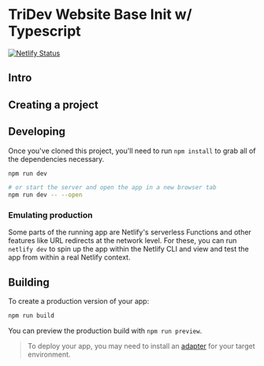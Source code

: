 # TriDev Website Base Init w/ Typescript

[![Netlify Status](https://api.netlify.com/api/v1/badges/5ed32b41-84a9-4b10-8205-ddecaab3182c/deploy-status)](https://app.netlify.com/sites/tricitiesdev/deploys)


## Intro

## Creating a project

## Developing

Once you've cloned this project, you'll need to run `npm install` to grab all of the dependencies necessary.

```bash
npm run dev

# or start the server and open the app in a new browser tab
npm run dev -- --open
```

### Emulating production

Some parts of the running app are Netlify's serverless Functions and other features like URL redirects at the network level. For these, you can run `netlify dev` to spin up the app within the Netlify CLI and view and test the app from within a real Netlify context.

## Building

To create a production version of your app:

```bash
npm run build
```

You can preview the production build with `npm run preview`.

> To deploy your app, you may need to install an [adapter](https://kit.svelte.dev/docs/adapters) for your target environment.

